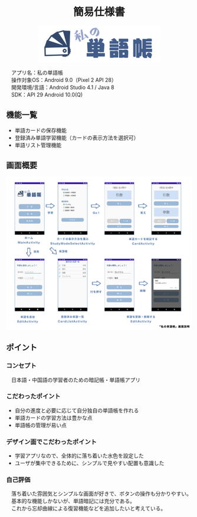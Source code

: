 # <div align=center>簡易仕様書</div>
<div align=center><img height="100" src="https://github.com/liudi12/MyWordBook/blob/master/app/src/main/res/drawable/title.png"/></div>  
  
　アプリ名：私の単語帳  
　操作対象OS：Android 9.0（Pixel 2 API 28）  
　開発環境/言語：Android Studio 4.1 / Java 8  
　SDK：API 29 Android 10.0(Q)	

## 機能一覧
- 単語カードの保存機能  
- 登録済み単語学習機能（カードの表示方法を選択可）  
- 単語リスト管理機能  

## 画面概要
![introduction](https://github.com/liudi12/MyWordBook/blob/master/introduction.jpg)

## ポイント
### コンセプト
　日本語・中国語の学習者のための暗記帳・単語帳アプリ

### こだわったポイント
- 自分の進度と必要に応じて自分独自の単語帳を作れる  
- 単語カードの学習方法は豊かな点  
- 単語帳の管理が易い点  

### デザイン面でこだわったポイント
- 学習アプリなので、全体的に落ち着いた水色を設定した  
- ユーザが集中できるために、シンプルで見やすい配置も意識した

### 自己評価
　落ち着いた雰囲気とシンプルな画面が好きで、ボタンの操作も分かりやすい。  
　基本的な機能しかないが、単語暗記には充分である。  
　これから忘却曲線による復習機能などを追加したいと考えている。
